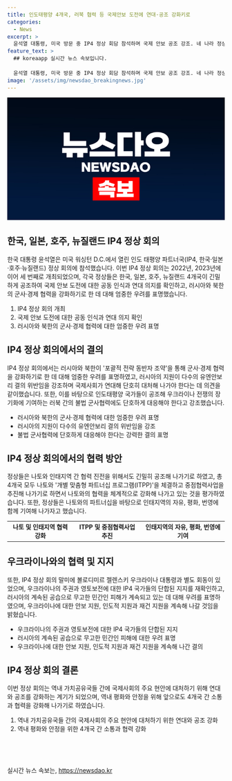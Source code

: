 ```yaml
---
title: 인도태평양 4개국, 러북 협력 등 국제안보 도전에 연대·공조 강화키로
categories:
  - News
excerpt: >
  윤석열 대통령, 미국 방문 중 IP4 정상 회담 참석하며 국제 안보 공조 강조. 네 나라 정상들은 군사·경제 협력 우려 표명하고, 러시아의 러북 군사협력에 대한 강력한 대응 강조. 나토와의 협력 강화 및 우크라이나 지원 계속을 확인하며, 지역 안정을 위해 소통과 협력을 강화하겠다고 전했다.
feature_text: >
  ## koreaapp 실시간 뉴스 속보입니다.

  윤석열 대통령, 미국 방문 중 IP4 정상 회담 참석하며 국제 안보 공조 강조. 네 나라 정상들은 군사·경제 협력 우려 표명하고, 러시아의 러북 군사협력에 대한 강력한 대응 강조. 나토와의 협력 강화 및 우크라이나 지원 계속을 확인하며, 지역 안정을 위해 소통과 협력을 강화하겠다고 전했다.
image: '/assets/img/newsdao_breakingnews.jpg'
---
```


<p><img src="/assets/img/newsdao_breakingnews.jpg" alt="koreaapp 속보" /></p>

<h2 data-ke-size="size26">한국, 일본, 호주, 뉴질랜드 IP4 정상 회의</h2>

<p data-ke-size="size16">한국 대통령 윤석열은 미국 워싱턴 D.C.에서 열린 인도 태평양 파트너국(IP4, 한국·일본·호주·뉴질랜드) 정상 회의에 참석했습니다. 이번 IP4 정상 회의는 2022년, 2023년에 이어 세 번째로 개최되었으며, 각국 정상들은 한국, 일본, 호주, 뉴질랜드 4개국이 긴밀하게 공조하여 국제 안보 도전에 대한 공동 인식과 연대 의지를 확인하고, 러시아와 북한의 군사·경제 협력을 강화하기로 한 데 대해 엄중한 우려를 표명했습니다.</p>

<ol>
    <li>IP4 정상 회의 개최</li>
    <li>국제 안보 도전에 대한 공동 인식과 연대 의지 확인</li>
    <li>러시아와 북한의 군사·경제 협력에 대한 엄중한 우려 표명</li>
</ol>

<h2 data-ke-size="size26">IP4 정상 회의에서의 결의</h2>

<p data-ke-size="size16">IP4 정상 회의에서는 러시아와 북한이 '포괄적 전략 동반자 조약'을 통해 군사·경제 협력을 강화하기로 한 데 대해 엄중한 우려를 표명하였고, 러시아의 지원이 다수의 유엔안보리 결의 위반임을 강조하며 국제사회가 연대해 단호히 대처해 나가야 한다는 데 의견을 같이했습니다. 또한, 이를 바탕으로 인도태평양 국가들이 공조해 우크라이나 전쟁의 장기화에 기여하는 러북 간의 불법 군사협력에도 단호하게 대응해야 한다고 강조했습니다.</p>

<ul>
    <li>러시아와 북한의 군사·경제 협력에 대한 엄중한 우려 표명</li>
    <li>러시아의 지원이 다수의 유엔안보리 결의 위반임을 강조</li>
    <li>불법 군사협력에 단호하게 대응해야 한다는 강력한 결의 표명</li>
</ul>

<h2 data-ke-size="size26">IP4 정상 회의에서의 협력 방안</h2>

<p data-ke-size="size16">정상들은 나토와 인태지역 간 협력 진전을 위해서도 긴밀히 공조해 나가기로 하였고, 총 4개국 모두 나토와 '개별 맞춤형 파트너십 프로그램(ITPP)'을 체결하고 중점협력사업을 추진해 나가기로 하면서 나토와의 협력을 체계적으로 강화해 나가고 있는 것을 평가하였습니다. 또한, 정상들은 나토와의 파트너십을 바탕으로 인태지역의 자유, 평화, 번영에 함께 기여해 나가자고 했습니다.</p>

<table>
    <tr>
        <td style="text-align: center; height: 17px;"><b>나토 및 인태지역 협력 강화</b></td>
        <td style="text-align: center; height: 17px;"><b>ITPP 및 중점협력사업 추진</b></td>
        <td style="text-align: center; height: 17px;"><b>인태지역의 자유, 평화, 번영에 기여</b></td>
    </tr>
</table>

<h2 data-ke-size="size26">우크라이나와의 협력 및 지지</h2>

<p data-ke-size="size16">또한, IP4 정상 회의 말미에 볼로디미르 젤렌스키 우크라이나 대통령과 별도 회동이 있었으며, 우크라이나의 주권과 영토보전에 대한 IP4 국가들의 단합된 지지를 재확인하고, 러시아의 계속된 공습으로 무고한 민간인 피해가 계속되고 있는 데 대해 우려를 표명하였으며, 우크라이나에 대한 안보 지원, 인도적 지원과 재건 지원을 계속해 나갈 것임을 밝혔습니다.</p>

<ul>
    <li>우크라이나의 주권과 영토보전에 대한 IP4 국가들의 단합된 지지</li>
    <li>러시아의 계속된 공습으로 무고한 민간인 피해에 대한 우려 표명</li>
    <li>우크라이나에 대한 안보 지원, 인도적 지원과 재건 지원을 계속해 나간 결의</li>
</ul>

<h2 data-ke-size="size26">IP4 정상 회의 결론</h2>

<p data-ke-size="size16">이번 정상 회의는 역내 가치공유국들 간에 국제사회의 주요 현안에 대처하기 위해 연대와 공조를 강화하는 계기가 되었으며, 역내 평화와 안정을 위해 앞으로도 4개국 간 소통과 협력을 강화해 나가기로 하였습니다.</p>

<ol>
    <li>역내 가치공유국들 간의 국제사회의 주요 현안에 대처하기 위한 연대와 공조 강화</li>
    <li>역내 평화와 안정을 위한 4개국 간 소통과 협력 강화</li>
</ol>

<p data-ke-size="size16">&nbsp;</p>

<p data-ke-size="size16">&nbsp;</p>
실시간 뉴스 속보는, <a href="https://newsdao.kr" rel="dofollow">https://newsdao.kr</a>


